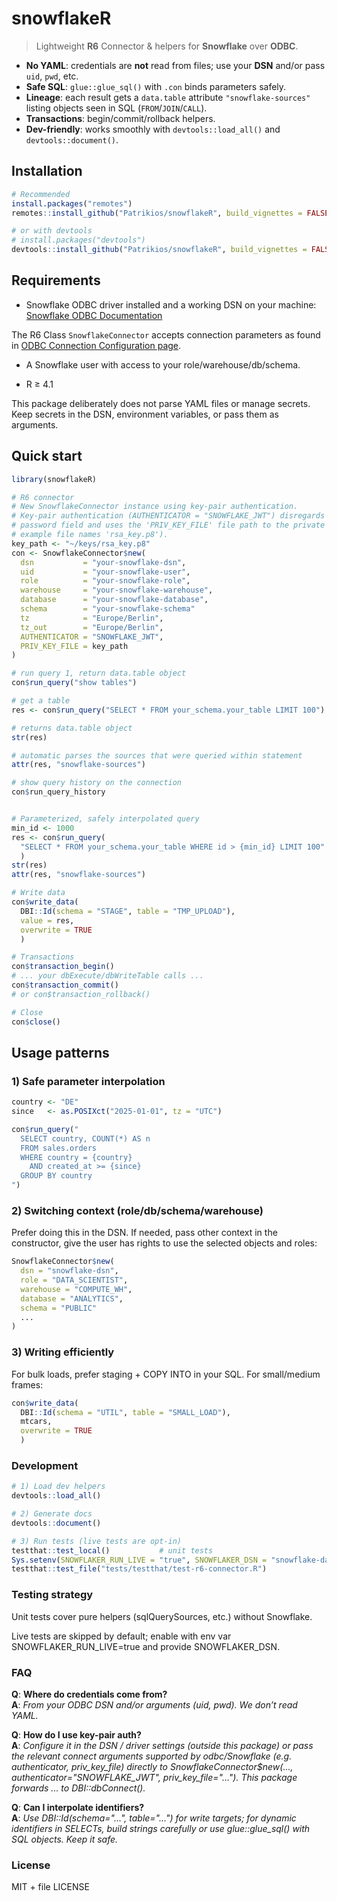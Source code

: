
# snowflakeR

> Lightweight **R6** Connector & helpers for **Snowflake** over **ODBC**.

- **No YAML**: credentials are **not** read from files; use your **DSN** and/or pass `uid`, `pwd`, etc.
- **Safe SQL**: `glue::glue_sql()` with `.con` binds parameters safely.
- **Lineage**: each result gets a `data.table` attribute `"snowflake-sources"` listing objects seen in SQL (`FROM`/`JOIN`/`CALL`).
- **Transactions**: begin/commit/rollback helpers.
- **Dev-friendly**: works smoothly with `devtools::load_all()` and `devtools::document()`.

## Installation

```r
# Recommended
install.packages("remotes")
remotes::install_github("Patrikios/snowflakeR", build_vignettes = FALSE)

# or with devtools
# install.packages("devtools")
devtools::install_github("Patrikios/snowflakeR", build_vignettes = FALSE)
```

## Requirements

- Snowflake ODBC driver installed and a working DSN on your machine: [Snowflake ODBC Documentation](https://docs.snowflake.com/en/developer-guide/odbc/odbc)

The R6 Class `SnowflakeConnector` accepts connection parameters as found in [ODBC Connection Configuration page](https://docs.snowflake.com/en/developer-guide/odbc/odbc-parameters).

- A Snowflake user with access to your role/warehouse/db/schema.

- R ≥ 4.1

This package deliberately does not parse YAML files or manage secrets.
Keep secrets in the DSN, environment variables, or pass them as arguments.

## Quick start

```r
library(snowflakeR)

# R6 connector
# New SnowflakeConnector instance using key-pair authentication.
# Key-pair authentication (AUTHENTICATOR = "SNOWFLAKE_JWT") disregards the 
# password field and uses the 'PRIV_KEY_FILE' file path to the private key (for
# example file names 'rsa_key.p8').
key_path <- "~/keys/rsa_key.p8"
con <- SnowflakeConnector$new(
  dsn           = "your-snowflake-dsn",
  uid           = "your-snowflake-user",
  role          = "your-snowflake-role",
  warehouse     = "your-snowflake-warehouse",
  database      = "your-snowflake-database",
  schema        = "your-snowflake-schema"
  tz            = "Europe/Berlin",
  tz_out        = "Europe/Berlin",
  AUTHENTICATOR = "SNOWFLAKE_JWT",
  PRIV_KEY_FILE = key_path
)

# run query 1, return data.table object
con$run_query("show tables")

# get a table
res <- con$run_query("SELECT * FROM your_schema.your_table LIMIT 100")

# returns data.table object
str(res)

# automatic parses the sources that were queried within statement
attr(res, "snowflake-sources")

# show query history on the connection
con$run_query_history


# Parameterized, safely interpolated query
min_id <- 1000
res <- con$run_query(
  "SELECT * FROM your_schema.your_table WHERE id > {min_id} LIMIT 100"
  )
str(res)
attr(res, "snowflake-sources")

# Write data
con$write_data(
  DBI::Id(schema = "STAGE", table = "TMP_UPLOAD"), 
  value = res, 
  overwrite = TRUE
  )

# Transactions
con$transaction_begin()
# ... your dbExecute/dbWriteTable calls ...
con$transaction_commit()
# or con$transaction_rollback()

# Close
con$close()
```

## Usage patterns

### 1) Safe parameter interpolation

```r
country <- "DE"
since   <- as.POSIXct("2025-01-01", tz = "UTC")

con$run_query("
  SELECT country, COUNT(*) AS n
  FROM sales.orders
  WHERE country = {country}
    AND created_at >= {since}
  GROUP BY country
")
```

### 2) Switching context (role/db/schema/warehouse)

Prefer doing this in the DSN. If needed, pass other context in the constructor,
give the user has rights to use the selected objects and roles:

```r
SnowflakeConnector$new(
  dsn = "snowflake-dsn",
  role = "DATA_SCIENTIST",
  warehouse = "COMPUTE_WH",
  database = "ANALYTICS",
  schema = "PUBLIC"
  ...
)
```

### 3) Writing efficiently

For bulk loads, prefer staging + COPY INTO in your SQL. For small/medium frames:

```r
con$write_data(
  DBI::Id(schema = "UTIL", table = "SMALL_LOAD"), 
  mtcars, 
  overwrite = TRUE
  )
```

### Development

```r
# 1) Load dev helpers
devtools::load_all()

# 2) Generate docs
devtools::document()

# 3) Run tests (live tests are opt-in)
testthat::test_local()           # unit tests
Sys.setenv(SNOWFLAKER_RUN_LIVE = "true", SNOWFLAKER_DSN = "snowflake-data-science")
testthat::test_file("tests/testthat/test-r6-connector.R")
```

### Testing strategy

Unit tests cover pure helpers (sqlQuerySources, etc.) without Snowflake.

Live tests are skipped by default; enable with env var
SNOWFLAKER_RUN_LIVE=true and provide SNOWFLAKER_DSN.


### FAQ

**Q**: **Where do credentials come from?**  
**A**: *From your ODBC DSN and/or arguments (uid, pwd). We don’t read YAML.*

**Q**: **How do I use key-pair auth?**  
**A**: *Configure it in the DSN / driver settings (outside this package) or pass the*
*relevant connect arguments supported by odbc/Snowflake (e.g. authenticator,*
*priv_key_file) directly to SnowflakeConnector$new(..., authenticator="SNOWFLAKE_JWT", priv_key_file="...").*
*This package forwards ... to DBI::dbConnect().*

**Q**: **Can I interpolate identifiers?**  
**A**: *Use DBI::Id(schema="...", table="...") for write targets; for dynamic*
*identifiers in SELECTs, build strings carefully or use glue::glue_sql() with*
*SQL objects. Keep it safe.*

### License

MIT + file LICENSE
